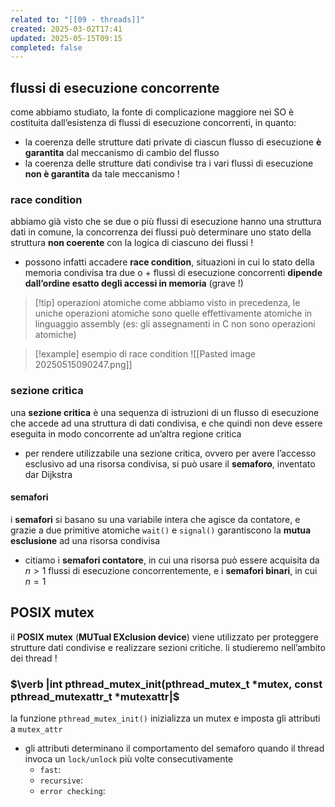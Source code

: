 ```yaml
---
related to: "[[09 - threads]]"
created: 2025-03-02T17:41
updated: 2025-05-15T09:15
completed: false
---
```

## flussi di esecuzione concorrente
come abbiamo studiato, la fonte di complicazione maggiore nei SO è costituita dall’esistenza di flussi di esecuzione concorrenti, in quanto:
- la coerenza delle strutture dati private di ciascun flusso di esecuzione **è garantita** dal meccanismo di cambio del flusso
- la coerenza delle strutture dati condivise tra i vari flussi di esecuzione **non è garantita** da tale meccanismo !
### race condition
abbiamo già visto che se due o più flussi di esecuzione hanno una struttura dati in comune, la concorrenza dei flussi può determinare uno stato della struttura **non coerente** con la logica di ciascuno dei flussi ! 
- possono infatti accadere **race condition**, situazioni in cui lo stato della memoria condivisa tra due o + flussi di esecuzione concorrenti **dipende dall’ordine esatto degli accessi in memoria** (grave !)
>[!tip] operazioni atomiche
come abbiamo visto in precedenza, le uniche operazioni atomiche sono quelle effettivamente atomiche in linguaggio assembly (es: gli assegnamenti in C non sono operazioni atomiche)

>[!example] esempio di race condition
![[Pasted image 20250515090247.png]]

### sezione critica
una **sezione critica** è una sequenza di istruzioni di un flusso di esecuzione che accede ad una struttura di dati condivisa, e che quindi non deve essere eseguita in modo concorrente ad un’altra regione critica
- per rendere utilizzabile una sezione critica, ovvero per avere l’accesso esclusivo ad una risorsa condivisa, si può usare il **semaforo**, inventato dar Dijkstra 
#### semafori
i **semafori** si basano su una variabile intera che agisce da contatore, e grazie a due primitive atomiche `wait()` e `signal()` garantiscono la **mutua esclusione** ad una risorsa condivisa
- citiamo i **semafori contatore**, in cui una risorsa può essere acquisita da $n>1$ flussi di esecuzione concorrentemente, e i **semafori binari**, in cui $n=1$
## POSIX mutex
il **POSIX mutex** (**MUTual EXclusion device**) viene utilizzato per proteggere strutture dati condivise e realizzare sezioni critiche. li studieremo nell’ambito dei thread !
### $\verb |int pthread_mutex_init(pthread_mutex_t *mutex, const pthread_mutexattr_t *mutexattr|$
la funzione `pthread_mutex_init()` inizializza un mutex e imposta gli attributi a `mutex_attr`
- gli attributi determinano il comportamento del semaforo quando il thread invoca un `lock/unlock` più volte consecutivamente
	- `fast`:
	- `recursive`:
	- `error checking`: 